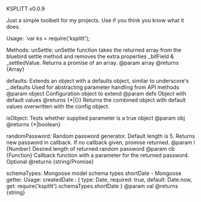 KSPLITT v0.0.9

Just a simple toolbelt for my projects. Use if you think you know what it does.

Usage: 
`var ks = require('ksplitt');

Methods:
unSettle: unSettle function takes the returned array from the bluebird settle method and removes the extra
          properties _bitField & _settledValue. Returns a promise of an array.
          @param array
          @returns {Array}
          
defaults: Extends an object with a defaults object, similar to underscore's _.defaults
          Used for abstracting parameter handling from API methods
          @param object Configuration object to extend
          @param defs Object with default values
          @returns {*|{}} Returns the combined object with default values overwritten with the config object.
          
    
isObject: Tests whether supplied parameter is a true object
          @param obj
          @returns {*|boolean}
          
randomPassword: Random password generator. Default length is 5. Returns new password in callback. If no callback given, promise returned.
                @param l {Number} Desired length of returned random password
                @param cb {Function} Callback function with a parameter for the returned password. Optional
                @returns {string/Promise}
                
schemaTypes: Mongoose model schema types
shortDate - Mongoose getter. Usage: createdDate : { type: Date, required: true, default: Date.now, get: require('ksplitt').schemaTypes.shortDate }
         @param val
         @returns {string}
     